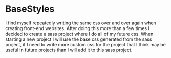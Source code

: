 # BaseStyles
I find myself repeatedly writing the same css over and over again when creating front-end websites.  After doing this more than a few times I decided to create a sass project where I do all of my future css.  When starting a new project I will use the base css generated from the sass project, if I need to write more custom css for the project that I think may be useful in future projects than I will add it to this sass project.
